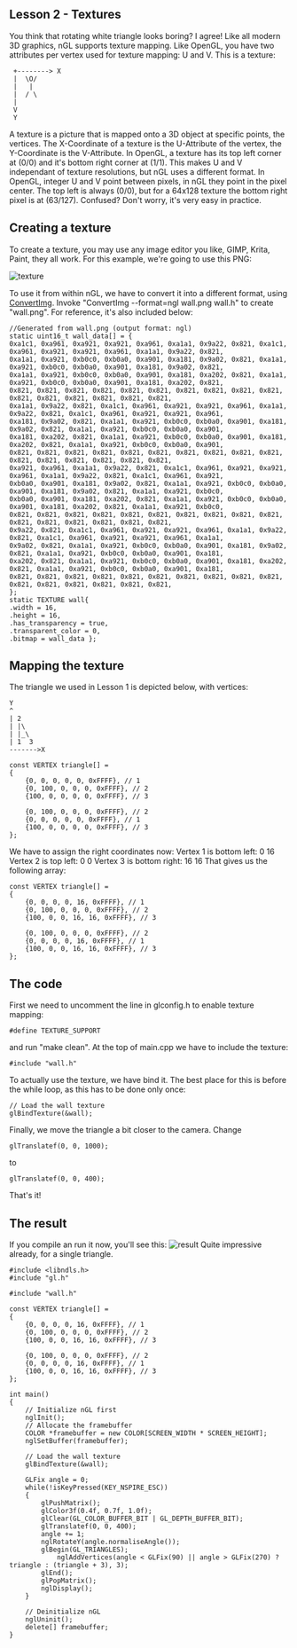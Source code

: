 Lesson 2 - Textures
-------------------
You think that rotating white triangle looks boring? I agree!
Like all modern 3D graphics, nGL supports texture mapping.
Like OpenGL, you have two attributes per vertex used for texture mapping: U and V.
This is a texture:

```
 +--------> X
 |  \O/
 |   |
 |  / \
 |
 V
 Y
```

A texture is a picture that is mapped onto a 3D object at specific points, the vertices.
The X-Coordinate of a texture is the U-Attribute of the vertex, the Y-Coordinate is the V-Attribute.
In OpenGL, a texture has its top left corner at (0/0) and it's bottom right corner at (1/1).
This makes U and V independant of texture resolutions, but nGL uses a different format.
In OpenGL, integer U and V point between pixels, in nGL they point in the pixel center.
The top left is always (0/0), but for a 64x128 texture the bottom right pixel is at (63/127).
Confused? Don't worry, it's very easy in practice.

Creating a texture
------------------
To create a texture, you may use any image editor you like, GIMP, Krita, Paint, they all work.
For this example, we're going to use this PNG:

![texture](http://i.imgur.com/vUUKAXx.png)

To use it from within nGL, we have to convert it into a different format, using [ConvertImg](http://github.com/Vogtinator/ConvertImg).
Invoke "ConvertImg --format=ngl wall.png wall.h" to create "wall.png".
For reference, it's also included below:

```
//Generated from wall.png (output format: ngl)
static uint16_t wall_data[] = {
0xa1c1, 0xa961, 0xa921, 0xa921, 0xa961, 0xa1a1, 0x9a22, 0x821, 0xa1c1, 0xa961, 0xa921, 0xa921, 0xa961, 0xa1a1, 0x9a22, 0x821, 
0xa1a1, 0xa921, 0xb0c0, 0xb0a0, 0xa901, 0xa181, 0x9a02, 0x821, 0xa1a1, 0xa921, 0xb0c0, 0xb0a0, 0xa901, 0xa181, 0x9a02, 0x821, 
0xa1a1, 0xa921, 0xb0c0, 0xb0a0, 0xa901, 0xa181, 0xa202, 0x821, 0xa1a1, 0xa921, 0xb0c0, 0xb0a0, 0xa901, 0xa181, 0xa202, 0x821, 
0x821, 0x821, 0x821, 0x821, 0x821, 0x821, 0x821, 0x821, 0x821, 0x821, 0x821, 0x821, 0x821, 0x821, 0x821, 0x821, 
0xa1a1, 0x9a22, 0x821, 0xa1c1, 0xa961, 0xa921, 0xa921, 0xa961, 0xa1a1, 0x9a22, 0x821, 0xa1c1, 0xa961, 0xa921, 0xa921, 0xa961, 
0xa181, 0x9a02, 0x821, 0xa1a1, 0xa921, 0xb0c0, 0xb0a0, 0xa901, 0xa181, 0x9a02, 0x821, 0xa1a1, 0xa921, 0xb0c0, 0xb0a0, 0xa901, 
0xa181, 0xa202, 0x821, 0xa1a1, 0xa921, 0xb0c0, 0xb0a0, 0xa901, 0xa181, 0xa202, 0x821, 0xa1a1, 0xa921, 0xb0c0, 0xb0a0, 0xa901, 
0x821, 0x821, 0x821, 0x821, 0x821, 0x821, 0x821, 0x821, 0x821, 0x821, 0x821, 0x821, 0x821, 0x821, 0x821, 0x821, 
0xa921, 0xa961, 0xa1a1, 0x9a22, 0x821, 0xa1c1, 0xa961, 0xa921, 0xa921, 0xa961, 0xa1a1, 0x9a22, 0x821, 0xa1c1, 0xa961, 0xa921, 
0xb0a0, 0xa901, 0xa181, 0x9a02, 0x821, 0xa1a1, 0xa921, 0xb0c0, 0xb0a0, 0xa901, 0xa181, 0x9a02, 0x821, 0xa1a1, 0xa921, 0xb0c0, 
0xb0a0, 0xa901, 0xa181, 0xa202, 0x821, 0xa1a1, 0xa921, 0xb0c0, 0xb0a0, 0xa901, 0xa181, 0xa202, 0x821, 0xa1a1, 0xa921, 0xb0c0, 
0x821, 0x821, 0x821, 0x821, 0x821, 0x821, 0x821, 0x821, 0x821, 0x821, 0x821, 0x821, 0x821, 0x821, 0x821, 0x821, 
0x9a22, 0x821, 0xa1c1, 0xa961, 0xa921, 0xa921, 0xa961, 0xa1a1, 0x9a22, 0x821, 0xa1c1, 0xa961, 0xa921, 0xa921, 0xa961, 0xa1a1, 
0x9a02, 0x821, 0xa1a1, 0xa921, 0xb0c0, 0xb0a0, 0xa901, 0xa181, 0x9a02, 0x821, 0xa1a1, 0xa921, 0xb0c0, 0xb0a0, 0xa901, 0xa181, 
0xa202, 0x821, 0xa1a1, 0xa921, 0xb0c0, 0xb0a0, 0xa901, 0xa181, 0xa202, 0x821, 0xa1a1, 0xa921, 0xb0c0, 0xb0a0, 0xa901, 0xa181, 
0x821, 0x821, 0x821, 0x821, 0x821, 0x821, 0x821, 0x821, 0x821, 0x821, 0x821, 0x821, 0x821, 0x821, 0x821, 0x821, 
};
static TEXTURE wall{
.width = 16,
.height = 16,
.has_transparency = true,
.transparent_color = 0,
.bitmap = wall_data };
```

Mapping the texture
-------------------
The triangle we used in Lesson 1 is depicted below, with vertices:

```
Y
^
| 2
| |\
| |_\
| 1  3
------->X

const VERTEX triangle[] =
{
	{0, 0, 0, 0, 0, 0xFFFF}, // 1
	{0, 100, 0, 0, 0, 0xFFFF}, // 2
	{100, 0, 0, 0, 0, 0xFFFF}, // 3

	{0, 100, 0, 0, 0, 0xFFFF}, // 2
	{0, 0, 0, 0, 0, 0xFFFF}, // 1
	{100, 0, 0, 0, 0, 0xFFFF}, // 3
};
```
We have to assign the right coordinates now:
Vertex 1 is bottom left: 0 16
Vertex 2 is top left: 0 0
Vertex 3 is bottom right: 16 16
That gives us the following array:

```
const VERTEX triangle[] =
{
	{0, 0, 0, 0, 16, 0xFFFF}, // 1
	{0, 100, 0, 0, 0, 0xFFFF}, // 2
	{100, 0, 0, 16, 16, 0xFFFF}, // 3

	{0, 100, 0, 0, 0, 0xFFFF}, // 2
	{0, 0, 0, 0, 16, 0xFFFF}, // 1
	{100, 0, 0, 16, 16, 0xFFFF}, // 3
};
```

The code
--------
First we need to uncomment the line in glconfig.h to enable texture mapping:
```
#define TEXTURE_SUPPORT
```
and run "make clean".
At the top of main.cpp we have to include the texture:
```
#include "wall.h"
```
To actually use the texture, we have bind it. 
The best place for this is before the while loop, as this has to be done only once:
```
// Load the wall texture
glBindTexture(&wall);
```

Finally, we move the triangle a bit closer to the camera. Change
```
glTranslatef(0, 0, 1000);
```
to
```
glTranslatef(0, 0, 400);
```

That's it!

The result
----------
If you compile an run it now, you'll see this:
![result](http://i.imgur.com/wf68Z2h.gif)
Quite impressive already, for a single triangle.

```
#include <libndls.h>
#include "gl.h"

#include "wall.h"

const VERTEX triangle[] =
{
	{0, 0, 0, 0, 16, 0xFFFF}, // 1
	{0, 100, 0, 0, 0, 0xFFFF}, // 2
	{100, 0, 0, 16, 16, 0xFFFF}, // 3

	{0, 100, 0, 0, 0, 0xFFFF}, // 2
	{0, 0, 0, 0, 16, 0xFFFF}, // 1
	{100, 0, 0, 16, 16, 0xFFFF}, // 3
};

int main()
{
    // Initialize nGL first
    nglInit();
    // Allocate the framebuffer
    COLOR *framebuffer = new COLOR[SCREEN_WIDTH * SCREEN_HEIGHT];
    nglSetBuffer(framebuffer);
    
	// Load the wall texture
	glBindTexture(&wall);
	
	GLFix angle = 0;
    while(!isKeyPressed(KEY_NSPIRE_ESC))
    {
		glPushMatrix();
		glColor3f(0.4f, 0.7f, 1.0f);
        glClear(GL_COLOR_BUFFER_BIT | GL_DEPTH_BUFFER_BIT);
		glTranslatef(0, 0, 400);
		angle += 1;
		nglRotateY(angle.normaliseAngle());
		glBegin(GL_TRIANGLES);
			nglAddVertices(angle < GLFix(90) || angle > GLFix(270) ? triangle : (triangle + 3), 3);
		glEnd();
		glPopMatrix();
        nglDisplay();
    }
    
    // Deinitialize nGL
    nglUninit();
    delete[] framebuffer;
}
```
